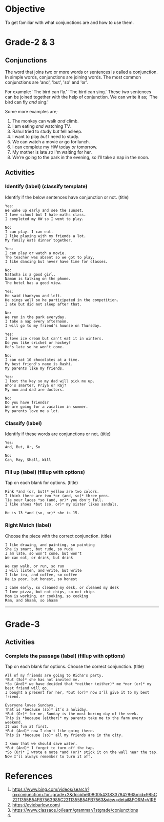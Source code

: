 # Objective

To get familiar with what conjunctions are and how to use them.

# Grade-2 & 3

## Conjunctions

The word that joins two or more words or sentences is called a conjunction. In simple words, conjunctions are joining words. The most common conjunctions are 'and', 'but', 'so' and 'or'.

For example:
'The bird can fly.' 'The bird can sing.'
These two sentences can be joined together with the help of conjunction. We can write it as;
'The bird can fly *and* sing.'

Some more examples are;
1. The monkey can walk *and* climb.
2. I am eating *and* watching TV.
3. Rahul tried to study *but* fell asleep.
4. I want to play *but* I need to study.
5. We can watch a movie *or* go for lunch.
6. I can complete my HW today *or* tomorrow.
7. My mother is late *so* I'm waiting for her.
8. We're going to the park in the evening, *so* I'll take a nap in the noon.

## Activities

### Identify (label) (classify template)

Identify if the below sentences have conjunction or not. (title)
```
Yes:
We wake up early and see the sunset.
I love school but I hate maths class.
I completed my HW so I went to play.

No:
I can play. I can eat.
I like playing with my friends a lot.
My family eats dinner together.
```

```
Yes:
I can play or watch a movie.
The teacher was absent so we got to play.
I like dancing but never have time for classes.

No:
Natasha is a good girl.
Naman is talking on the phone.
The hotel has a good view.
```

```
Yes:
He said thankyou and left.
He sings well so he participated in the competition.
I ate but did not sleep after that.

No:
We run in the park everyday.
I take a nap every afternoon.
I will go to my friend's hounse on Thursday.
```

```
Yes:
I love ice cream but can't eat it in winters.
Do you like cricket or hockey?
He's late so he won't come.

No:
I can eat 10 chocolates at a time.
My best friend's name is Rashi.
My parents like my friends.
```

```
Yes:
I lost the key so my dad will pick me up.
Who's smarter, Priya or Raj?
My mom and dad are doctors.

No:
Do you have friends?
We are going for a vacation in summer.
My parents love me a lot.
```

### Classify (label)

Identify if these words are conjunctions or not. (title)
```
Yes:
And, But, Or, So

No:
Can, May, Shall, Will
```

### Fill up (label) (fillup with options)

Tap on each blank for options. (title)
```
Pink *and (or, but)* yellow are two colors.
I think there are two *or (and, so)* three pens.
Tie your laces *so (and, or)* you don't fall.
I like shoes *but (so, or)* my sister likes sandals.
```

```
He is 13 *and (so, or)* she is 15.

```

### Right Match (label)

Choose the piece with the correct conjunction. (title)
```
I like drawing, and painting, so painting
She is smart, but rude, so rude
I am late, so won't come, but won't
We can eat, or drink, but drink
```

```
We can walk, or run, so run
I will listen, and write, but write
I like tea, and coffee, so coffee
He is poor, but honest, so honest
```

```
I came early, so cleaned my desk, or cleaned my desk
I love pizza, but not chips, so not chips
Mom is working, or cooking, so cooking
Ram, and Shaam, so Shaam
```

******************************************************************************************************************************************************************************************************************************************************************************************************************************************************************

# Grade-3

## Activities

### Complete the passage (label) (fillup with options)

Tap on each blank for options. Choose the correct conjunction. (title)
```
All of my friends are going to Richa's party.
*But (So)* she has not invited me.
*So (And)* we have decided that *neither (either)* me *nor (or)* my best friend will go.
I bought a present for her, *but (or)* now I'll give it to my best friend.
```

```
Everyone loves Sundays. 
That is *because (so)* it’s a holiday. 
*But (Or)* for me, Sunday is the most boring day of the week. 
This is *because (either)* my parents take me to the farm every weekend. 
It was fun at first. 
*But (And)* now I don't like going there. 
This is *because (so)* all my friends are in the city.
```


```
I know that we should save water.
*But (And)* I forget to turn off the tap.
*So (Or)* I wrote a note *and (or)* stick it on the wall near the tap.
Now I'll always remember to turn it off.
```

# References

1. https://www.bing.com/videos/search?q=conjunction+for+grade+2&docid=608005431833794286&mid=985C2211355B54FB7563985C2211355B54FB7563&view=detail&FORM=VIRE
2. https://eviebarlow.com/
3. https://www.classace.io/learn/grammar/1stgrade/conjunctions
4. 
